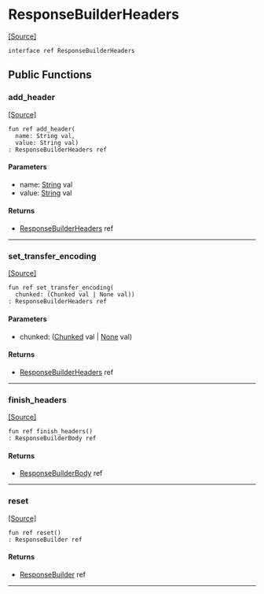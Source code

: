 # ResponseBuilderHeaders
<span class="source-link">[[Source]](src/server/response.md#L61)</span>
```pony
interface ref ResponseBuilderHeaders
```

## Public Functions

### add_header
<span class="source-link">[[Source]](src/server/response.md#L62)</span>


```pony
fun ref add_header(
  name: String val,
  value: String val)
: ResponseBuilderHeaders ref
```
#### Parameters

*   name: [String](builtin-String.md) val
*   value: [String](builtin-String.md) val

#### Returns

* [ResponseBuilderHeaders](server-ResponseBuilderHeaders.md) ref

---

### set_transfer_encoding
<span class="source-link">[[Source]](src/server/response.md#L63)</span>


```pony
fun ref set_transfer_encoding(
  chunked: (Chunked val | None val))
: ResponseBuilderHeaders ref
```
#### Parameters

*   chunked: ([Chunked](server-Chunked.md) val | [None](builtin-None.md) val)

#### Returns

* [ResponseBuilderHeaders](server-ResponseBuilderHeaders.md) ref

---

### finish_headers
<span class="source-link">[[Source]](src/server/response.md#L64)</span>


```pony
fun ref finish_headers()
: ResponseBuilderBody ref
```

#### Returns

* [ResponseBuilderBody](server-ResponseBuilderBody.md) ref

---

### reset
<span class="source-link">[[Source]](src/server/response.md#L65)</span>


```pony
fun ref reset()
: ResponseBuilder ref
```

#### Returns

* [ResponseBuilder](server-ResponseBuilder.md) ref

---

